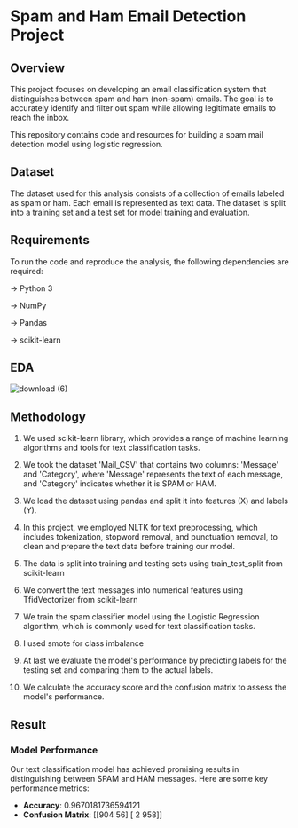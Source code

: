 # Spam and Ham Email Detection Project

## Overview
This project focuses on developing an email classification system that distinguishes between spam and ham (non-spam) emails. The goal is to accurately identify and filter out spam while allowing legitimate emails to reach the inbox.

This repository contains code and resources for building a spam mail detection model using logistic regression. 

## Dataset

The dataset used for this analysis consists of a collection of emails labeled as spam or ham. Each email is represented as text data. The dataset is split into a training set and a test set for model training and evaluation.

## Requirements

To run the code and reproduce the analysis, the following dependencies are required:

-> Python 3

-> NumPy

-> Pandas

-> scikit-learn

## EDA
![download (6)](https://github.com/suryaaaprakash/spam-mail-detection/assets/147717009/83c96613-a288-4106-8892-26427a71b706)


## Methodology

1. We used scikit-learn library, which provides a range of machine learning algorithms and tools for text classification tasks.

2. We took the dataset 'Mail_CSV' that contains two columns: 'Message' and 'Category', where 'Message' represents the text of each message, and 'Category' indicates whether it is SPAM or HAM.

3. We load the dataset using pandas and split it into features (X) and labels (Y).

4. In this project, we employed NLTK for text preprocessing, which includes tokenization, stopword removal, and punctuation removal, to clean and prepare the text data before training our model.

5. The data is split into training and testing sets using train_test_split from scikit-learn

6. We convert the text messages into numerical features using TfidVectorizer from scikit-learn

7. We train the spam classifier model using the Logistic Regression algorithm, which is commonly used for text classification tasks.

8. I used smote for class imbalance

9. At last we evaluate the model's performance by predicting labels for the testing set and comparing them to the actual labels.

10. We calculate the accuracy score and the confusion matrix to assess the model's performance.

## Result

### Model Performance

Our text classification model has achieved promising results in distinguishing between SPAM and HAM messages. Here are some key performance metrics:

- **Accuracy**:  0.9670181736594121
- **Confusion Matrix**: [[904  56]
[  2 958]]

